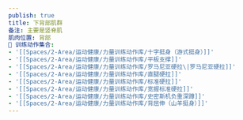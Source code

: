 ```yaml
---
publish: true
title: 下背部肌群
备注: 主要是竖脊肌
肌肉位置: 背部
🏃 训练动作集合:
- '[[Spaces/2-Area/运动健康/力量训练动作库/十字挺身（游式挺身）]]'
- '[[Spaces/2-Area/运动健康/力量训练动作库/平板支撑]]'
- '[[Spaces/2-Area/运动健康/力量训练动作库/罗马尼亚硬拉\|罗马尼亚硬拉]]'
- '[[Spaces/2-Area/运动健康/力量训练动作库/直腿硬拉]]'
- '[[Spaces/2-Area/运动健康/力量训练动作库/标准硬拉]]'
- '[[Spaces/2-Area/运动健康/力量训练动作库/宽握标准硬拉]]'
- '[[Spaces/2-Area/运动健康/力量训练动作库/史密斯机负重深蹲]]'
- '[[Spaces/2-Area/运动健康/力量训练动作库/背屈伸（山羊挺身）]]'
---
```

